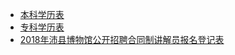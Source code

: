 - [本科学历表](./liuyan_benke.pdf)
- [专科学历表](./liuyan_zhuanke.pdf)
- [2018年沛县博物馆公开招聘合同制讲解员报名登记表](./dengjibiao.doc)
